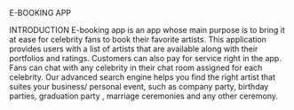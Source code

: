 E-BOOKING APP

INTRODUCTION
E-booking app is an app whose main purpose is to bring it at ease for celebrity fans to book their favorite artists.
This application provides users with a list of artists that are available along with their portfolios and ratings.
Customers can also pay for service right in the app.
Fans can chat with any celebrity in their chat room assigned for each celebrity.
Our advanced search engine helps you find the right artist that suites your business/ personal event, such as company party, birthday parties, graduation party , marriage ceremonies and any other ceremony.
